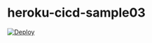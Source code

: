 # heroku-cicd-sample03

[![Deploy](https://www.herokucdn.com/deploy/button.svg)](https://heroku.com/deploy)
